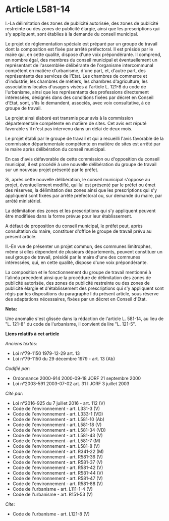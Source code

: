 # Article L581-14

I.-La délimitation des zones de publicité autorisée, des zones de publicité restreinte ou des zones de publicité élargie,
ainsi que les prescriptions qui s'y appliquent, sont établies à la demande du conseil municipal. 

Le projet de réglementation spéciale est préparé par un groupe de travail dont la composition est fixée par arrêté
préfectoral. Il est présidé par le maire qui, en cette qualité, dispose d'une voix prépondérante. Il comprend, en nombre
égal, des membres du conseil municipal et éventuellement un représentant de l'assemblée délibérante de l'organisme
intercommunal compétent en matière d'urbanisme, d'une part, et, d'autre part, des représentants des services de l'Etat. Les
chambres de commerce et d'industrie, les chambres de métiers, les chambres d'agriculture, les associations locales d'usagers
visées à l'article L. 121-8 du code de l'urbanisme, ainsi que les représentants des professions directement intéressées,
désignés dans des conditions fixées par décret en Conseil d'Etat, sont, s'ils le demandent, associés, avec voix consultative,
à ce groupe de travail. 

Le projet ainsi élaboré est transmis pour avis à la commission départementale compétente en matière de sites. Cet avis est
réputé favorable s'il n'est pas intervenu dans un délai de deux mois. 

Le projet établi par le groupe de travail et qui a recueilli l'avis favorable de la commission départementale compétente en
matière de sites est arrêté par le maire après délibération du conseil municipal. 

En cas d'avis défavorable de cette commission ou d'opposition du conseil municipal, il est procédé à une nouvelle
délibération du groupe de travail sur un nouveau projet présenté par le préfet. 

Si, après cette nouvelle délibération, le conseil municipal s'oppose au projet, éventuellement modifié, qui lui est présenté
par le préfet ou émet des réserves, la délimitation des zones ainsi que les prescriptions qui s'y appliquent sont fixées par
arrêté préfectoral ou, sur demande du maire, par arrêté ministériel. 

La délimitation des zones et les prescriptions qui s'y appliquent peuvent être modifiées dans la forme prévue pour leur
établissement.

A défaut de proposition du conseil municipal, le préfet peut, après consultation du maire, constituer d'office le groupe de
travail prévu au présent article. 

II.-En vue de présenter un projet commun, des communes limitrophes, même si elles dépendent de plusieurs départements,
peuvent constituer un seul groupe de travail, présidé par le maire d'une des communes intéressées, qui, en cette qualité,
dispose d'une voix prépondérante. 

La composition et le fonctionnement du groupe de travail mentionné à l'alinéa précédent ainsi que la procédure de
délimitation des zones de publicité autorisée, des zones de publicité restreinte ou des zones de publicité élargie et
d'établissement des prescriptions qui s'y appliquent sont régis par les dispositions du paragraphe I du présent article, sous
réserve des adaptations nécessaires, fixées par un décret en Conseil d'Etat.

**Nota:**

Une anomalie s'est glissée dans la rédaction de l'article L. 581-14, au lieu de "L. 121-8" du code de l'urbanisme, il
convient de lire "L. 121-5".

**Liens relatifs à cet article**

_Anciens textes_:

  - Loi n°79-1150 1979-12-29 art. 13
  - Loi n°79-1150 du 29 décembre 1979 - art. 13 (Ab)

_Codifié par_:

  - Ordonnance 2000-914 2000-09-18 JORF 21 septembre 2000
  - Loi n°2003-591 2003-07-02 art. 31 I JORF 3 juillet 2003

_Cité par_:

  - Loi n°2016-925 du 7 juillet 2016 - art. 112 (V)
  - Code de l'environnement - art. L331-3 (V)
  - Code de l'environnement - art. L333-1 (VD)
  - Code de l'environnement - art. L581-10 (Ab)
  - Code de l'environnement - art. L581-18 (V)
  - Code de l'environnement - art. L581-34 (VD)
  - Code de l'environnement - art. L581-43 (V)
  - Code de l'environnement - art. L581-7 (M)
  - Code de l'environnement - art. L581-8 (V)
  - Code de l'environnement - art. R341-22 (M)
  - Code de l'environnement - art. R581-36 (V)
  - Code de l'environnement - art. R581-37 (V)
  - Code de l'environnement - art. R581-42 (V)
  - Code de l'environnement - art. R581-44 (V)
  - Code de l'environnement - art. R581-47 (V)
  - Code de l'environnement - art. R581-88 (V)
  - Code de l'urbanisme - art. L111-1-4 (V)
  - Code de l'urbanisme - art. R151-53 (V)

_Cite_:

  - Code de l'urbanisme - art. L121-8 (V)
